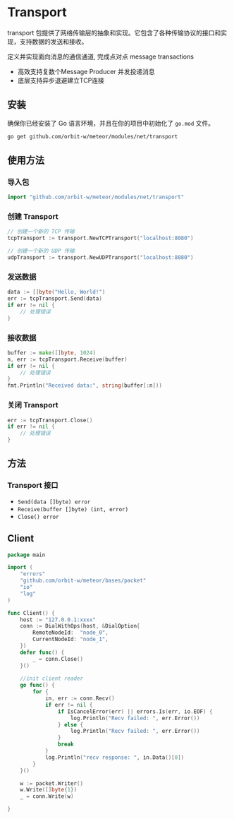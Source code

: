 # Transport
transport 包提供了网络传输层的抽象和实现。它包含了各种传输协议的接口和实现，支持数据的发送和接收。

定义并实现面向消息的通信通道,
完成点对点 message transactions
- 高效支持复数个Message Producer 并发投递消息
- 底层支持异步退避建立TCP连接

## 安装

确保你已经安装了 Go 语言环境，并且在你的项目中初始化了 `go.mod` 文件。

```sh
go get github.com/orbit-w/meteor/modules/net/transport
```

## 使用方法

### 导入包

```go
import "github.com/orbit-w/meteor/modules/net/transport"
```

### 创建 Transport

```go
// 创建一个新的 TCP 传输
tcpTransport := transport.NewTCPTransport("localhost:8080")

// 创建一个新的 UDP 传输
udpTransport := transport.NewUDPTransport("localhost:8080")
```

### 发送数据

```go
data := []byte("Hello, World!")
err := tcpTransport.Send(data)
if err != nil {
    // 处理错误
}
```

### 接收数据

```go
buffer := make([]byte, 1024)
n, err := tcpTransport.Receive(buffer)
if err != nil {
    // 处理错误
}
fmt.Println("Received data:", string(buffer[:n]))
```

### 关闭 Transport

```go
err := tcpTransport.Close()
if err != nil {
    // 处理错误
}
```

## 方法

### Transport 接口

- `Send(data []byte) error`
- `Receive(buffer []byte) (int, error)`
- `Close() error`

## Client
```go
package main

import (
	"errors"
	"github.com/orbit-w/meteor/bases/packet"
	"io"
	"log"
)

func Client() {
	host := "127.0.0.1:xxxx"
	conn := DialWithOps(host, &DialOption{
		RemoteNodeId:  "node_0",
		CurrentNodeId: "node_1",
	})
	defer func() {
		_ = conn.Close()
	}()
    
	//init client reader
	go func() {
		for {
			in, err := conn.Recv()
			if err != nil {
				if IsCancelError(err) || errors.Is(err, io.EOF) {
					log.Println("Recv failed: ", err.Error())
				} else {
					log.Println("Recv failed: ", err.Error())
				}
				break
			}
			log.Println("recv response: ", in.Data()[0])
		}
	}()

	w := packet.Writer()
	w.Write([]byte{1})
	_ = conn.Write(w)

}

```